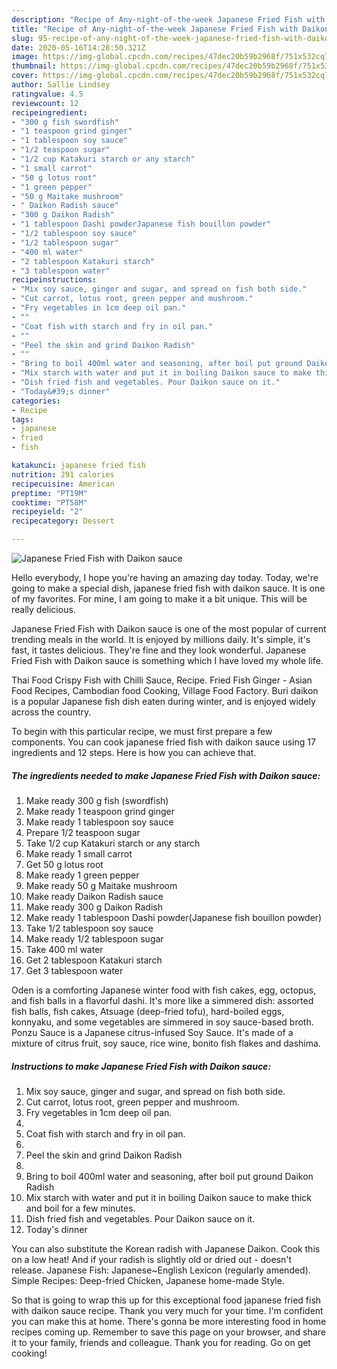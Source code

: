 ```yaml
---
description: "Recipe of Any-night-of-the-week Japanese Fried Fish with Daikon sauce"
title: "Recipe of Any-night-of-the-week Japanese Fried Fish with Daikon sauce"
slug: 95-recipe-of-any-night-of-the-week-japanese-fried-fish-with-daikon-sauce
date: 2020-05-16T14:28:50.321Z
image: https://img-global.cpcdn.com/recipes/47dec20b59b2968f/751x532cq70/japanese-fried-fish-with-daikon-sauce-recipe-main-photo.jpg
thumbnail: https://img-global.cpcdn.com/recipes/47dec20b59b2968f/751x532cq70/japanese-fried-fish-with-daikon-sauce-recipe-main-photo.jpg
cover: https://img-global.cpcdn.com/recipes/47dec20b59b2968f/751x532cq70/japanese-fried-fish-with-daikon-sauce-recipe-main-photo.jpg
author: Sallie Lindsey
ratingvalue: 4.5
reviewcount: 12
recipeingredient:
- "300 g fish swordfish"
- "1 teaspoon grind ginger"
- "1 tablespoon soy sauce"
- "1/2 teaspoon sugar"
- "1/2 cup Katakuri starch or any starch"
- "1 small carrot"
- "50 g lotus root"
- "1 green pepper"
- "50 g Maitake mushroom"
- " Daikon Radish sauce"
- "300 g Daikon Radish"
- "1 tablespoon Dashi powderJapanese fish bouillon powder"
- "1/2 tablespoon soy sauce"
- "1/2 tablespoon sugar"
- "400 ml water"
- "2 tablespoon Katakuri starch"
- "3 tablespoon water"
recipeinstructions:
- "Mix soy sauce, ginger and sugar, and spread on fish both side."
- "Cut carrot, lotus root, green pepper and mushroom."
- "Fry vegetables in 1cm deep oil pan."
- ""
- "Coat fish with starch and fry in oil pan."
- ""
- "Peel the skin and grind Daikon Radish"
- ""
- "Bring to boil 400ml water and seasoning, after boil put ground Daikon Radish"
- "Mix starch with water and put it in boiling Daikon sauce to make thick and boil for a few minutes."
- "Dish fried fish and vegetables. Pour Daikon sauce on it."
- "Today&#39;s dinner"
categories:
- Recipe
tags:
- japanese
- fried
- fish

katakunci: japanese fried fish 
nutrition: 291 calories
recipecuisine: American
preptime: "PT19M"
cooktime: "PT58M"
recipeyield: "2"
recipecategory: Dessert

---
```



![Japanese Fried Fish with Daikon sauce](https://img-global.cpcdn.com/recipes/47dec20b59b2968f/751x532cq70/japanese-fried-fish-with-daikon-sauce-recipe-main-photo.jpg)

Hello everybody, I hope you're having an amazing day today. Today, we're going to make a special dish, japanese fried fish with daikon sauce. It is one of my favorites. For mine, I am going to make it a bit unique. This will be really delicious.

Japanese Fried Fish with Daikon sauce is one of the most popular of current trending meals in the world. It is enjoyed by millions daily. It's simple, it's fast, it tastes delicious. They're fine and they look wonderful. Japanese Fried Fish with Daikon sauce is something which I have loved my whole life.

Thai Food Crispy Fish with Chilli Sauce, Recipe. Fried Fish Ginger - Asian Food Recipes, Cambodian food Cooking, Village Food Factory. Buri daikon is a popular Japanese fish dish eaten during winter, and is enjoyed widely across the country.


To begin with this particular recipe, we must first prepare a few components. You can cook japanese fried fish with daikon sauce using 17 ingredients and 12 steps. Here is how you can achieve that.

<!--inarticleads1-->

##### The ingredients needed to make Japanese Fried Fish with Daikon sauce:

1. Make ready 300 g fish (swordfish)
1. Make ready 1 teaspoon grind ginger
1. Make ready 1 tablespoon soy sauce
1. Prepare 1/2 teaspoon sugar
1. Take 1/2 cup Katakuri starch or any starch
1. Make ready 1 small carrot
1. Get 50 g lotus root
1. Make ready 1 green pepper
1. Make ready 50 g Maitake mushroom
1. Make ready  Daikon Radish sauce
1. Make ready 300 g Daikon Radish
1. Make ready 1 tablespoon Dashi powder(Japanese fish bouillon powder)
1. Take 1/2 tablespoon soy sauce
1. Make ready 1/2 tablespoon sugar
1. Take 400 ml water
1. Get 2 tablespoon Katakuri starch
1. Get 3 tablespoon water


Oden is a comforting Japanese winter food with fish cakes, egg, octopus, and fish balls in a flavorful dashi. It&#39;s more like a simmered dish: assorted fish balls, fish cakes, Atsuage (deep-fried tofu), hard-boiled eggs, konnyaku, and some vegetables are simmered in soy sauce-based broth. Ponzu Sauce is a Japanese citrus-infused Soy Sauce. It&#39;s made of a mixture of citrus fruit, soy sauce, rice wine, bonito fish flakes and dashima. 

<!--inarticleads2-->

##### Instructions to make Japanese Fried Fish with Daikon sauce:

1. Mix soy sauce, ginger and sugar, and spread on fish both side.
1. Cut carrot, lotus root, green pepper and mushroom.
1. Fry vegetables in 1cm deep oil pan.
1. 
1. Coat fish with starch and fry in oil pan.
1. 
1. Peel the skin and grind Daikon Radish
1. 
1. Bring to boil 400ml water and seasoning, after boil put ground Daikon Radish
1. Mix starch with water and put it in boiling Daikon sauce to make thick and boil for a few minutes.
1. Dish fried fish and vegetables. Pour Daikon sauce on it.
1. Today&#39;s dinner


You can also substitute the Korean radish with Japanese Daikon. Cook this on a low heat! And if your radish is slightly old or dried out - doesn&#39;t release. Japanese Fish: Japanese~English Lexicon (regularly amended). Simple Recipes: Deep-fried Chicken, Japanese home-made Style. 

So that is going to wrap this up for this exceptional food japanese fried fish with daikon sauce recipe. Thank you very much for your time. I'm confident you can make this at home. There's gonna be more interesting food in home recipes coming up. Remember to save this page on your browser, and share it to your family, friends and colleague. Thank you for reading. Go on get cooking!
